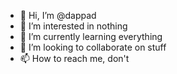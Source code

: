 - 👋 Hi, I’m @dappad
- 👀 I’m interested in nothing
- 🌱 I’m currently learning everything
- 💞️ I’m looking to collaborate on stuff
- 📫 How to reach me, don't 

<!---
dappad/dappad is a ✨ special ✨ repository because its `README.md` (this file) appears on your GitHub profile.
You can click the Preview link to take a look at your changes.
--->
